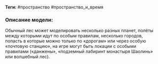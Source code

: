 **Теги:** #пространство #пространство_и_время
### Описание модели:
Обычный лес может моделировать несколько разных планет, полёты между которыми идут по особым правилам, несколько городов, попасть в которые можно только по «дорогам» или через особую «почтовую станцию», на игре могут быть локации с особыми правилами («данжены», «подземный лабиринт монастыря Шаолинь» или волшебный лес).